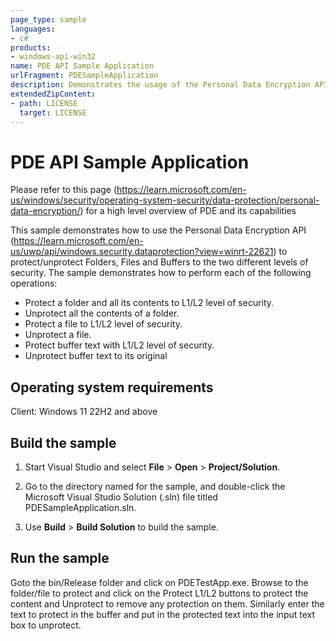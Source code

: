 ```yaml
---
page_type: sample
languages:
- c#
products:
- windows-api-win32
name: PDE API Sample Application
urlFragment: PDESampleApplication
description: Demonstrates the usage of the Personal Data Encryption API (Windows DataProtection API)
extendedZipContent:
- path: LICENSE
  target: LICENSE
---
```



PDE API Sample Application
============================
Please refer to this page (https://learn.microsoft.com/en-us/windows/security/operating-system-security/data-protection/personal-data-encryption/) for a high level overview of PDE and its capabilities

This sample demonstrates how to use the Personal Data Encryption API (https://learn.microsoft.com/en-us/uwp/api/windows.security.dataprotection?view=winrt-22621) to protect/unprotect Folders, Files and Buffers to the two different levels of security. The sample demonstrates how to perform each of the following operations:

-   Protect a folder and all its contents to L1/L2 level of security.
-   Unprotect all the contents of a folder.
-   Protect a file to L1/L2 level of security.
-   Unprotect a file.
-   Protect buffer text with L1/L2 level of security.
-   Unprotect buffer text to its original 

Operating system requirements
-----------------------------

Client: Windows 11 22H2 and above

Build the sample
----------------

1.  Start Visual Studio and select **File** \> **Open** \> **Project/Solution**.

2.  Go to the directory named for the sample, and double-click the Microsoft Visual Studio Solution (.sln) file titled PDESampleApplication.sln.

3.  Use **Build** \> **Build Solution** to build the sample.

Run the sample
--------------

Goto the bin/Release folder and click on PDETestApp.exe. Browse to the folder/file to protect and click on the Protect L1/L2 buttons to protect the content and Unprotect to remove any protection on them. Similarly enter the text to protect in the buffer and put in the protected text into the input text box to unprotect.
